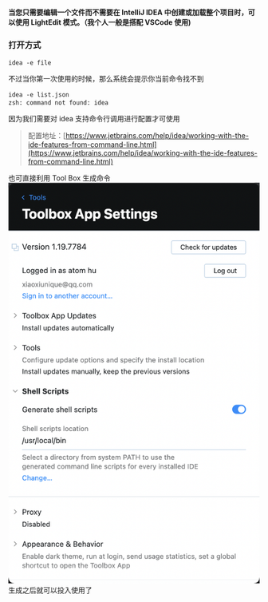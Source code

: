 #### 当您只需要编辑一个文件而不需要在 IntelliJ IDEA 中创建或加载整个项目时，可以使用 LightEdit 模式。（我个人一般是搭配 VSCode 使用)

### 打开方式
```shell
idea -e file
```
不过当你第一次使用的时候，那么系统会提示你当前命令找不到
```shell
idea -e list.json 
zsh: command not found: idea
```
因为我们需要对 idea 支持命令行调用进行配置才可使用
> 配置地址：[https://www.jetbrains.com/help/idea/working-with-the-ide-features-from-command-line.html](https://www.jetbrains.com/help/idea/working-with-the-ide-features-from-command-line.html)


也可直接利用 Tool Box 生成命令<br />![image.png](./images/light-edit-idea/677d803f857f809c8134a308f84f1601.png)<br />生成之后就可以投入使用了


### 